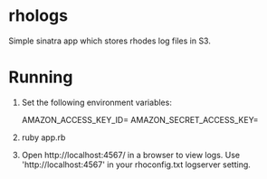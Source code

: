 rhologs
=======

Simple sinatra app which stores rhodes log files in S3.

Running
=======
1. Set the following environment variables:

	AMAZON_ACCESS_KEY_ID=<mykey>
	AMAZON_SECRET_ACCESS_KEY=<mysecretkey>
	
2. ruby app.rb

3. Open http://localhost:4567/ in a browser to view logs.  Use 'http://localhost:4567' in your rhoconfig.txt logserver setting.
